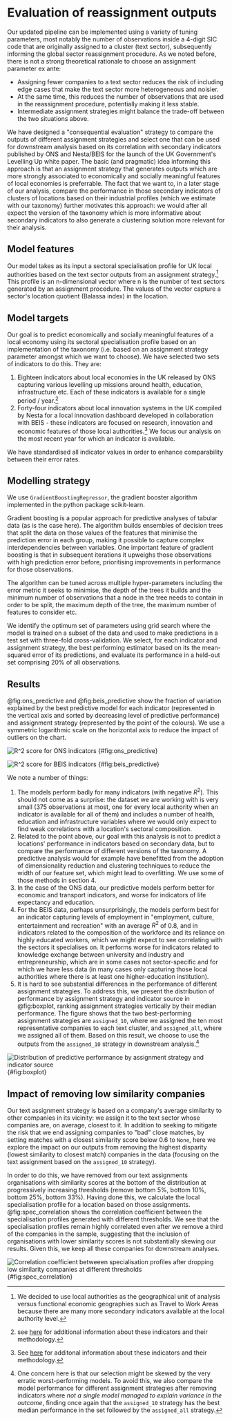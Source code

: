 # Evaluation of reassignment outputs

Our updated pipeline can be implemented using a variety of tuning parameters, most notably the number of observations inside a 4-digit SIC code that are originally assigned to a cluster (text sector), subsequently informing the global sector reassignment procedure. As we noted before, there is not a strong theoretical rationale to choose an assignment parameter ex ante:

* Assigning fewer companies to a text sector reduces the risk of including edge cases that make the text sector more heterogeneous and noisier.
* At the same time, this reduces the number of observations that are used in the reassignment procedure, potentially making it less stable.
* Intermediate assignment strategies might balance the trade-off between the two situations above.

We  have designed a "consequential evaluation" strategy to compare the outputs of different assignment strategies and select one that can be used for downstream analysis based on its correlation with secondary indicators published by ONS and Nesta/BEIS for the launch of the UK Government's Levelling Up white paper. The basic (and pragmatic) idea informing this approach is that an assignment strategy that generates outputs which are more strongly associated to economically and socially meaningful features of local economies is preferrable. The fact that we want to, in a later stage of our analysis, compare the performance in those secondary indicators of clusters of locations based on their industrial profiles (which we estimate with our taxonomy) further motivates this approach: we would after all expect the version of the taxonomy which is more informative about secondary indicators to also generate a clustering solution more relevant for their analysis.

## Model features

Our model takes as its input a sectoral specialisation profile for UK local authorities based on the text sector outputs from an assignment strategy.[^1] This profile is an n-dimensional vector where n is the number of text sectors generated by an assignment procedure. The values of the vector capture a sector's location quotient (Balassa index) in the location. 

[^1]: We decided to use local authorities as the geographical unit of analysis versus functional economic geographies such as Travel to Work Areas because there are many more secondary indicators available at the local authority level.

## Model targets

Our goal is to predict economically and socially meaningful features of a local economy using its sectoral specialisation profile based on an implementation of the taxonomy (i.e. based on an assignment strategy parameter amongst which we want to choose). We have selected two sets of indicators to do this. They are:

1. Eighteen indicators about local economies in the UK released by ONS capturing various levelling up missions around health, education, infrastructure etc. Each of these indicators is available for a single period / year.[^2] 
2. Forty-four indicators about local innovation systems in the UK compiled by Nesta for a local innovation dashboard developed in collaboration with BEIS - these indicators are focused on research, innovation and economic features of those local authorities.[^3] We focus our analysis on the most recent year for which an indicator is available.

We have standardised all indicator values in order to enhance comparability between their error rates.

[^2]: see [here](https://www.ons.gov.uk/peoplepopulationandcommunity/wellbeing/articles/subnationalindicatorsexplorer/2022-01-06) for additional information about these indicators and their methodology.
[^3]: See [here](https://access-research-development-spatial-data.beis.gov.uk/) for additonal information about these indicators and their methodology.

## Modelling strategy

We use `GradientBoostingRegressor`, the gradient booster algorithm implemented in the python package scikit-learn. 

Gradient boosting is a popular approach for predictive analyses of tabular data (as is the case here). The algorithm builds ensembles of decision trees that split the data on those values of the features that minimise the prediction error in each group, making it possible to capture complex interdependencies between variables. One important feature of gradient boosting is that in subsequent iterations it upweighs those observations with high prediction error before, prioritising improvements in performance for those observations.

The algorithm can be tuned across multiple hyper-parameters including the error metric it seeks to minimise, the depth of the trees it builds and the minimum number of observations that a node in the tree needs to contain in order to be split, the maximum depth of the tree, the maximum number of features to consider etc. 

We identify the optimum set of parameters using grid search where the model is trained on a subset of the data and used to make predictions in a test set with three-fold cross-validation. We select, for each indicator and assignment strategy, the best performing estimator based on its the mean-squared error of its predictions, and evaluate its performance in a held-out set comprising 20% of all observations.

## Results

@fig:ons_predictive and @fig:beis_predictive show the fraction of variation explained by the best predictive model for each indicator (represented in the vertical axis and sorted by decreasing level of predictive performance) and assignment strategy (represented by the point of the colours). We use a symmetric logarithmic scale on the horizontal axis to reduce the impact of outliers on the chart.

![$R^2$ score for ONS indicators](s3/png/ons_predictive.png)
{#fig:ons_predictive}

![$R^2$ score for BEIS indicators](s3/png/beis_predictive.png)
{#fig:beis_predictive}

We note a number of things:

1. The models perform badly for many indicators (with negative $R^2$). This should not come as a surprise: the dataset we are working with is very small (375 observations at most, one for every local authority when an indicator is available for all of them) and includes a number of health, education and infrastructure variables where we would only expect to find weak correlations with a location's sectoral composition.
2. Related to the point above, our goal with this analysis is not to predict a locations' performance in indicators based on secondary data, but to compare the performance of different versions of the taxonomy. A predictive analysis would for example have benefitted from the adoption of dimensionality reduction and clustering techniques to reduce the width of our feature set, which might lead to overfitting. We use some of those methods in section 4.
3. In the case of the ONS data, our predictive models perform better for economic and transport indicators, and worse for indicators of life expectancy and education.
4. For the BEIS data, perhaps unsurprisingly, the models perform best for an indicator capturing levels of employment in "employment, culture, entertainment and recreation" with an average $R^2$ of 0.8, and in indicators related to the composition of the workforce and its reliance on highly educated workers, which we might expect to see correlating with the sectors it specialises on. It performs worse for indicators related to knowledge exchange between university and industry and entrepreneurship, which are in some cases not sector-specific and for which we have less data (in many cases only capturing those local authorities where there is at least one higher-education institution).
5. It is hard to see substantial differences in the performance of different assignment strategies. To address this, we present the distribution of performance by assignment strategy and indicator source in @fig:boxplot, ranking assignment strategies vertically by their median performance. The figure shows that the two best-performing assignment strategies are `assigned_10`, where we assigned the ten most representative companies to each text cluster, and `assigned_all`, where we assigned all of them. Based on this result, we choose to use the outputs from the `assigned_10` strategy in downstream analysis.[^4]

![Distribution of predictive performance by assignment strategy and indicator source](s3/png/boxplot_pred.png)
{#fig:boxplot}

[^4]: One concern here is that our selection might be skewed by the very erratic worst-performing models. To avoid this, we also compare the model performance for different assignment strategies after removing indicators where *not a single model managed to explain variance in the outcome*, finding once again that the `assigned_10` strategy has the best median performance in the set followed by the `assigned_all` strategy.

## Impact of removing low similarity companies

Our text assignment strategy is based on a company's average similarity to other companies in its vicinity: we assign it to the text sector whose companies are, on average, closest to it. In addition to seeking to mitigate the risk that we end assigning companies to "bad" close matches, by setting matches with a closest similarity score below 0.6 to `None`, here we explore the impact on our outputs from removing the highest disparity (lowest similarity to closest match) companies in the data (focusing on the text assignment based on the `assigned_10` strategy).

In order to do this, we have removed from our text assignments organisations with similarity scores at the bottom of the distribution at progressively increasing thresholds (remove bottom 5%, bottom 10%, bottom 25%, bottom 33%). Having done this, we calculate the local specialisation profile for a location based on those assignments. @fig:spec_correlation shows the correlation coefficient between the specialisation profiles generated with different thresholds. We see that the specialisation profiles remain highly correlated even after we remove a third of the companies in the sample, suggesting that the inclusion of organisations with lower similarity scores is not substantially skewing our results. Given this, we keep all these companies for downstream analyses.

![Correlation coefficient betweeen specialisation profiles after dropping low similarity companies at different thresholds](s3/png/drop_correlation.png)
{#fig:spec_correlation}